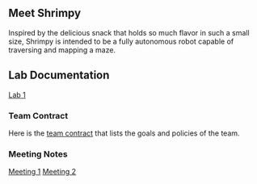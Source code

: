 ## Meet Shrimpy

Inspired by the delicious snack that holds so much flavor in such a small size, Shrimpy is intended to be a fully autonomous robot capable of traversing and mapping a maze.

## Lab Documentation
[Lab 1](lab1.md)


### Team Contract
Here is the [team contract](https://docs.google.com/a/cornell.edu/document/d/185qE_biNOK_HIIYWK4v1OBuVsC2TEDHkQdZEg_0X8gM/edit?usp=sharing) that lists the goals and policies of the team.
### Meeting Notes
[Meeting 1](Meeting_Sep_15)
[Meeting 2](ECE3400_Meeting_9_8.docx)
